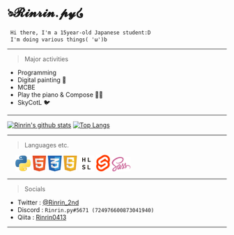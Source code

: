 <link href="./style.css" rel="stylesheet"></link>

# ঌ𝓡𝓲𝓷𝓻𝓲𝓷.𝓹𝔂໒ 
     Hi there, I'm a 15year-old Japanese student:D
     I'm doing various things( 'ω')b
___
> Major activities
* Programming
* Digital painting 🎨
* MCBE
* Play the piano & Compose 🎹🎶
* SkyCotL 🐦
___
[![Rinrin's github stats](https://github-readme-stats.vercel.app/api?username=Rinrin0413&show_icons=true&theme=gruvbox)](https://github.com/anuraghazra/github-readme-stats)
[![Top Langs](https://github-readme-stats.vercel.app/api/top-langs/?username=Rinrin0413&show_icons=true&theme=highcontrast)](https://github.com/anuraghazra/github-readme-stats)
___
> Languages etc. 


<div id="langs">
     &emsp;
     <a href="https://www.python.org/" alt="Python"><img src="static/img/python.png" alt="Python" style="width:36px;"></a>
     <a href="https://html.spec.whatwg.org/" alt="HTML"><img src="static/img/html.png" alt="HTML" style="width:31.5px;"></a>
     <a href="https://www.w3.org/TR/CSS/#css" alt="CSS"><img src="static/img/css.png" alt="CSS" style="width:31.5px;"></a>
     <a href="https://www.ecma-international.org/publications-and-standards/standards/ecma-262/" alt="JS"><img src="static/img/js.png" alt="JS" style="width:31.5px;"></a>
     <a href="https://docs.microsoft.com/en-us/windows/win32/direct3dhlsl/dx-graphics-hlsl" alt="HLSL"><img src="static/img/hlsl.png" alt="HLSL" style="width:36px;"></a>
     <a href="https://svelte.dev/" alt="Svelte"><img src="static/img/svelte.png" alt="Svelte" style="width:31.5px;"></a>
     <a href="https://sass-lang.com/" alt="SCSS"><img src="static/img/scss.png" alt="SCSS" style="width:43.5px;"></a>
</div>

___
> Socials
* Twitter : [@Rinrin_2nd](https://twitter.com/Rinrin_2nd)
* Discord : `Rinrin.py#5671 (724976600873041940)`
* Qiita : [Rinrin0413](https://qiita.com/Rinrin0413)
___